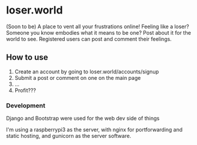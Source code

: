 # loser.world
(Soon to be) A place to vent all your frustrations online! Feeling like a loser? Someone you know embodies what it means to be one? Post about it for the world to see. Registered users can post and comment their feelings.


 
## How to use
1. Create an account by going to loser.world/accounts/signup
2. Submit a post or comment on one on the main page
3. ...
4. Profit???

### Development

Django and Bootstrap were used for the web dev side of things

I'm using a raspberrypi3 as the server, with nginx for portforwarding and static hosting, and gunicorn as the server software.

